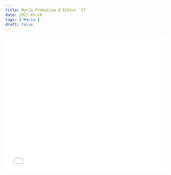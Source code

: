 ```yaml
---
title: Maria Prokazina @ ELFest '17
date: 2017-03-16
tags: ['Maria']
draft: false
---
```


<p><iframe src="//vk.com/video_ext.php?oid=-81974864&amp;id=456239022&amp;hash=7da30a22842a85de&amp;hd=2" width=100% height="420" frameborder="0" allowfullscreen></iframe></p>
